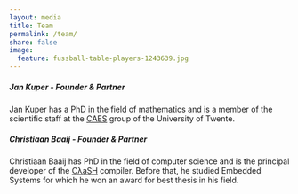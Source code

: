 ```yaml
---
layout: media
title: Team
permalink: /team/
share: false
image:
  feature: fussball-table-players-1243639.jpg
---
```


##### Jan Kuper - Founder & Partner

Jan Kuper has a PhD in the field of mathematics and is a member of the
scientific staff at the [CAES](http://caes.ewi.utwente.nl/) group of the
University of Twente.

##### Christiaan Baaij - Founder & Partner

Christiaan Baaij has PhD in the field of computer science and is the principal
developer of the [CλaSH](/technology/) compiler. Before that, he studied
Embedded Systems for which he won an award for best thesis in his field.



